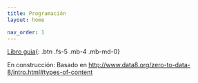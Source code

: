 ```yaml
---
title: Programación
layout: home

nav_order: 1
---
```




[Libro guia](https://inferentialthinking.com/chapters/intro.html){: .btn .fs-5 .mb-4 .mb-md-0}
    
    
En construcción: Basado en http://www.data8.org/zero-to-data-8/intro.html#types-of-content

    
    
